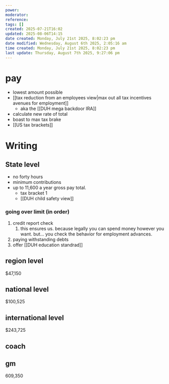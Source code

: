 ```yaml
---
power: 
moderator: 
reference: 
tags: []
created: 2025-07-21T16:02
updated: 2025-08-06T14:15
date created: Monday, July 21st 2025, 8:02:23 pm
date modified: Wednesday, August 6th 2025, 2:05:16 am
time created: Monday, July 21st 2025, 8:02:23 pm
last update: Thursday, August 7th 2025, 9:27:06 pm
---
```

# pay
- lowest amount possible
- [[tax reduction from an employees view|max out all tax incentives avenues for employment]]
	- aka the [[DUH mega backdoor IRA]]
- calculate new rate of total
- boast to max tax brake
- [[US tax brackets]]
# Writing
## 
## State level
- no forty hours
- minimum contributions
- up to 11,600 a year gross pay total.
	- tax bracket 1
	- [[DUH child safety view]]

### going over limit (in order)
1. credit report check
	1. this ensures us. because legally you can spend money however you want.  but... you check the behavior for employment advances.
2. paying withstanding debts
3. offer [[DUH education standrad]]

## region level
$47,150
## national level
$100,525
## international level
$243,725

## coach


## gm
609,350